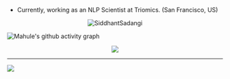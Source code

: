 - Currently, working as an NLP Scientist at Triomics. (San Francisco, US)

<p align="center">
  <img src="https://github-readme-stats-sigma-five.vercel.app/api?username=dreamboat26&theme=dark&show_icons=true&include_all_commits=true" alt="SiddhantSadangi"/>
</p>
<img src="https://github-readme-activity-graph.vercel.app/graph?username=dreamboat26&&theme=github-compact" alt="Mahule's github activity graph"/>

<p align="center"> 
<img src="https://github-profile-trophy.vercel.app/?username=dreamboat26&theme=algolia&column=-1" /></a> </p>
<hr/>

![]( https://komarev.com/ghpvc/?username=dreamboat26)
